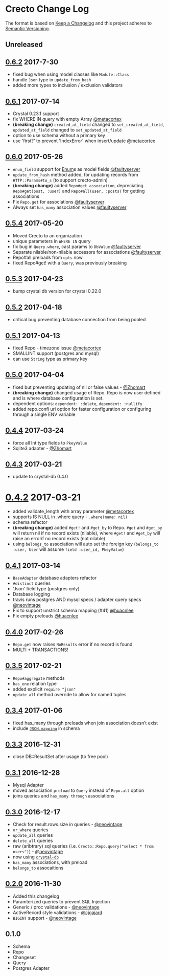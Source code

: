 # Crecto Change Log

The format is based on [Keep a Changelog](http://keepachangelog.com/) 
and this project adheres to [Semantic Versioning](http://semver.org/).

## Unreleased

## [0.6.2] 2017-7-30
* fixed bug when using model classes like `Module::Class`
* handle `Json` type in `update_from_hash`
* added more types to inclusion / exclusion validators

## [0.6.1] 2017-07-14
* Crystal 0.23.1 support
* fix WHERE IN query with empty Array [@metacortex](https://github.com/metacortex)
* **(breaking change)** `created_at_field` changed to `set_created_at_field`, `updated_at_field` changed to `set_updated_at_field`
* option to use schema without a primary key
* use 'first?' to prevent 'IndexError' when insert/update [@metacortex](https://github.com/metacortex)

## [0.6.0] 2017-05-26
* `enum_field` support for [Enum](https://crystal-lang.org/api/0.22.0/Enum.html)s as model fields [@faultyserver](https://github.com/faultyserver)
* `update_from_hash` method added, for updating records from `HTTP::Params#to_s` (to support crecto-admin)
* **(breaking change)** added `Repo#get_association`, depreciating `Repo#get(post, :user)` and `Repo#all(user, :posts)` for getting associations
* Fix `Repo.get` for associations [@faultyserver](https://github.com/faultyserver)
* Always set `has_many` association values [@faultyserver](https://github.com/faultyserver)

## [0.5.4] 2017-05-20
* Moved Crecto to an organization
* unique parameters in `WHERE IN` query
* fix bug in `Query.where`, cast params to `DbValue` [@faultyserver](https://github.com/faultyserver)
* Separate nilable/non-nilable accessors for associations [@faultyserver](https://github.com/faultyserver)
* Repo#all preloads from `opts` now
* fixed Repo#get! with a `Query`, was previously breaking

## [0.5.3] 2017-04-23
* bump crystal db version for crystal 0.22.0

## [0.5.2] 2017-04-18
* critical bug preventing database connection from being pooled

## [0.5.1] 2017-04-13
* fixed Repo - timezone issue [@metacortex](https://github.com/metacortex)
* SMALLINT support (postgres and mysql)
* can use `String` type as primary key

## [0.5.0] 2017-04-04
* fixed but preventing updating of nil or false values - [@Zhomart](https://github.com/Zhomart)
* **(breaking change)** changed usage of Repo. Repo is now user defined and is where database configuration is set.
* dependent options: `dependent: :delete`, `dependent: :nullify`
* added repo.confi uri option for faster configuration or configuring through a single ENV variable

## [0.4.4] 2017-03-24
* force all Int type fields to `PkeyValue`
* Sqlite3 adapter - [@Zhomart](https://github.com/Zhomart)

## [0.4.3] 2017-03-21
* update to crystal-db 0.4.0

# [0.4.2] 2017-03-21
* added validate_length with array parameter [@metacortex](https://github.com/metacortex)
* supports IS NULL in .where query - `.where(name: nil)`
* schema refactor
* **(breaking change)** added `#get!` and `#get_by` to Repo.  `#get` and `#get_by` will return nil if no record exists (nilable), where `#get!` and `#get_by` will raise an errorif no record exists (not nilable)
* using `belongs_to` association will auto set the foreign key (`belongs_to :user, User` will assume `field :user_id, PkeyValue`)

## [0.4.1] 2017-03-14
* `BaseAdapter` database adapters refactor
* `#distinct` queries
* 'Json' field type (postgres only)
* Database logging
* travis runs postgres AND mysql specs / adapter query specs [@neovintage](https://github.com/neovintage)
* Fix to support unstrict schema mapping (#41) [@huacnlee](https://github.com/huacnlee)
* Fix empty preloads [@huacnlee](https://github.com/huacnlee)

## [0.4.0] 2017-02-26
* `Repo.get` now raises `NoResults` error if no record is found
* MULTI + TRANSACTIONS!

## [0.3.5] 2017-02-21
* `Repo#aggregate` methods
* `has_one` relation type
* added explicit `require "json"`
* `update_all` method override to allow for named tuples

## [0.3.4] 2017-01-06
* fixed has_many through preloads when join association doesn’t exist
* include [`JSON.mapping`](https://crystal-lang.org/api/0.20.4/JSON.html#mapping-macro) in schema

## [0.3.3] 2016-12-31
* close DB::ResultSet after usage (to free pool)

## [0.3.1] 2016-12-28
* Mysql Adapter
* moved association `preload` to `Query` instead of `Repo.all` option
* joins queries and `has_many through` associations

## [0.3.0] 2016-12-17
* Check for result.rows.size in queries - [@neovintage](https://github.com/neovintage)
* `or_where` queries
* `update_all` queries
* `delete_all` queries
* raw (aribtrary) sql queries (i.e. `Crecto::Repo.query("select * from users")`) - [@neovintage](https://github.com/neovintage)
* now using [`crystal-db`](https://github.com/crystal-lang/crystal-db)
* `has_many` associations, with preload
* `belongs_to` assocaitions

## [0.2.0] 2016-11-30
* Added this changelog
* Paramterized queries to prevent SQL Injection
* Generic / proc validations - [@neovintage](https://github.com/neovintage)
* ActiveRecord style validations - [@cjgajard](https://github.com/cjgajard)
* `BIGINT` support - [@neovintage](https://github.com/neovintage)

## 0.1.0
* Schema
* Repo
* Changeset
* Query
* Postgres Adapter

[0.6.2]: https://github.com/fridgerator/crecto/compare/v0.6.1...v0.6.2
[0.6.1]: https://github.com/fridgerator/crecto/compare/v0.6.0...v0.6.1
[0.6.0]: https://github.com/fridgerator/crecto/compare/v0.5.4...v0.6.0
[0.5.4]: https://github.com/fridgerator/crecto/compare/v0.5.3...v0.5.4
[0.5.3]: https://github.com/fridgerator/crecto/compare/v0.5.2...v0.5.3
[0.5.2]: https://github.com/fridgerator/crecto/compare/v0.5.1...v0.5.2
[0.5.1]: https://github.com/fridgerator/crecto/compare/v0.5.0...v0.5.1
[0.5.0]: https://github.com/fridgerator/crecto/compare/v0.4.4...v0.5.0
[0.4.4]: https://github.com/fridgerator/crecto/compare/v0.4.3...v0.4.4
[0.4.3]: https://github.com/fridgerator/crecto/compare/v0.4.2...v0.4.3
[0.4.2]: https://github.com/fridgerator/crecto/compare/v0.4.1...v0.4.2
[0.4.1]: https://github.com/fridgerator/crecto/compare/v0.4.0...v0.4.1
[0.4.0]: https://github.com/fridgerator/crecto/compare/v0.3.5...v0.4.0
[0.3.5]: https://github.com/fridgerator/crecto/compare/v0.3.4...v0.3.5
[0.3.4]: https://github.com/fridgerator/crecto/compare/v0.3.3...v0.3.4
[0.3.3]: https://github.com/fridgerator/crecto/compare/v0.3.1...v0.3.3
[0.3.1]: https://github.com/fridgerator/crecto/compare/v0.3.0...v0.3.1
[0.3.0]: https://github.com/fridgerator/crecto/compare/v0.2.0...v0.3.0
[0.2.0]: https://github.com/fridgerator/crecto/compare/0.1.0...v0.2.0
